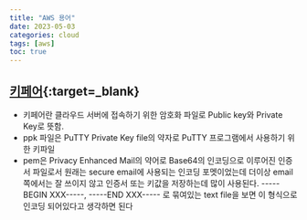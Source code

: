 ```yaml
---
title: "AWS 용어"
date: 2023-05-03
categories: cloud  
tags: [aws]
toc: true
---
```


## [키페어](https://www.letmecompile.com/certificate-file-format-extensions-comparison/){:target=_blank}
   - 키페어란 클라우드 서버에 접속하기 위한 암호화 파일로 Public key와 Private Key로 뜻함.  
   - ppk 파일은 PuTTY Private Key file의 약자로 PuTTY 프로그램에서 사용하기 위한 키파일
   - pem은 Privacy Enhanced Mail의 약어로 Base64의 인코딩으로 이루어진 인증서 파일로서 원래는 secure email에 사용되는 인코딩 포멧이었는데 더이상 email쪽에서는 잘 쓰이지 않고 인증서 또는 키값을 저장하는데 많이 사용된다. -----BEGIN XXX-----, -----END XXX----- 로 묶여있는 text file을 보면 이 형식으로 인코딩 되어있다고 생각하면 된다

